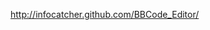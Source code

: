 <a href="http://infocatcher.github.com/BBCode_Editor/">http://infocatcher.github.com/BBCode_Editor/</a>